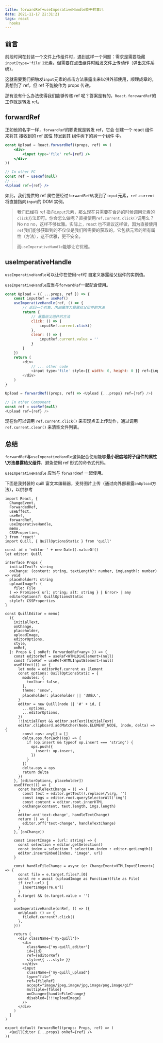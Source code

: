```yaml
---
title: forwardRef+useImperativeHandle能干的事儿
date: 2021-11-17 22:31:21
tags: react
  hooks
---
```


## 前言

前段时间在封装一个文件上传组件时，遇到这样一个问题：需求是需要隐藏`input[type='file']`元素，但需要在点击组件时触发文件上传动作（弹出文件系统）。

这就需要我们把触发`input`元素的点击方法暴露出来以供外部使用，顺理成章的，我想到了 ref，但 ref 不能被作为 props 传递。

那有没有什么办法使得我们能够传递 ref 呢？答案是有的，`React.forewardRef`的工作就是转发 ref。

## forwardRef

正如他的名字一样，`forwardRef`的职责就是转发 ref，它会 创建一个 react 组件 来将其 接收到的 ref 属性 转发到其 组件树下的另一个组件 中。

```jsx
const Upload = React.forwardRef((props, ref) => (
	<div>
        <input type='file' ref={ref} />
    </div>
))

// In other FC
const ref = useRef(null)
// ...
<Upload ref={ref} />
```

如此，我们提供的 ref 属性便经过`forwardRef`转发到了`input`元素，`ref.current` 将直接指向`input`的 DOM 实例。

> 我们已经将 ref 指向`input`元素，那么现在只需要在合适的时候调用元素的`click`方法即可。你会怎么做呢？直接使用`ref.current.click()`调用么？No no no，这样不够优雅。实际上，react 也不建议这样做，因为直接使用`ref`我们能够获取到的不仅仅是我们所需要的获取的，它包括元素的所有属性（方法），这不优雅，更不安全。
>
> 而`useImperativeHandle`能够让它优雅。

## useImperativeHandle

`useImperativeHandle`可以让你在使用`ref`时 自定义暴露给父组件的实例值。

`useImperativeHandle`应当与`forwardRef`一起配合使用。

```js
const Upload = ({ ...props, ref }) => {
    const inputRef = useRef()
    useImperativeHandle(ref, () => {
        // 返回一个对象，内部属性为暴露给父组件的方法
        return {
            // 暴露给父组件的方法
            click: () => {
                inputRef.current.click()
            },
            clear: () => {
                inputRef.current.value = ''
            }
        }
    })
    return (
    	<div>
        	// ... other code
        	<input type='file' style={{ width: 0, height: 0 }} ref={inputRef} />
        </div>
    )
}

Upload = forwardRef((props, ref) => <Upload {...props} ref={ref} />)

// In other Component
const ref = useRef(null)
<Upload ref={ref} />
```

现在你可以调用 `ref.current.click()` 来实现点击上传动作，通过调用 `ref.current.clear()` 来清空文件列表。

## 总结

`forwardRef`与`useImperativeHandle`这俩配合使用能够**最小限度地将子组件的属性\方法暴露给父组件**，避免使用 ref 形式的命令式代码。

`useImperativeHandle` 应当与 `forwardRef` 一起使用。

下面是我封装的 quill 富文本编辑器，支持图片上传（通过向外部暴露`onUpload`方法），以供参考

```tsx
import React, {
  ChangeEvent,
  ForwardedRef,
  useEffect,
  useRef,
  forwardRef,
  useImperativeHandle,
  memo,
  CSSProperties,
} from 'react'
import Quill, { QuillOptionsStatic } from 'quill'

const id = 'editor-' + new Date().valueOf()
let editor: Quill

interface Props {
  initialText?: string
  onChange: (content: string, textLength?: number, imgLength?: number) => void
  placeholder?: string
  uploadImage?: (
    file: File
  ) => Promise<{ url: string; alt: string } | Error> | any
  editorOptions?: QuillOptionsStatic
  style?: CSSProperties
}

const QuillEditor = memo(
  ({
    initialText,
    onChange,
    placeholder,
    uploadImage,
    editorOptions,
    style,
    onRef,
  }: Props & { onRef: ForwardedRef<any> }) => {
    const editorRef = useRef<HTMLDivElement>(null)
    const fileRef = useRef<HTMLInputElement>(null)
    useEffect(() => {
      let node = editorRef.current as Element
      const options: QuillOptionsStatic = {
        modules: {
          toolbar: false,
        },
        theme: 'snow',
        placeholder: placeholder || '请输入',
      }
      editor = new Quill(node || '#' + id, {
        ...options,
        ...editorOptions,
      })
      !!initialText && editor.setText(initialText)
      editor.clipboard.addMatcher(Node.ELEMENT_NODE, (node, delta) => {
        const ops: any[] = []
        delta.ops.forEach((op) => {
          if (op.insert && typeof op.insert === 'string') {
            ops.push({
              insert: op.insert,
            })
          }
        })
        delta.ops = ops
        return delta
      })
    }, [editorOptions, placeholder])
    useEffect(() => {
      const handleTextChange = () => {
        const text = editor.getText().replace(/\s/g, '')
        const imgs = editor.root.querySelectorAll('img')
        const content = editor.root.innerHTML
        onChange(content, text.length, imgs.length)
      }
      editor.on('text-change', handleTextChange)
      return () => {
        editor.off('text-change', handleTextChange)
      }
    }, [onChange])

    const insertImage = (url: string) => {
      const selection = editor.getSelection()
      const index = selection ? selection.index : editor.getLength()
      editor.insertEmbed(index, 'image', url)
    }

    const handleFileChange = async (e: ChangeEvent<HTMLInputElement>) => {
      const file = e.target.files?.[0]
      const re = await (uploadImage as Function)(file as File)
      if (re?.url) {
        insertImage(re.url)
      }
      e.target && (e.target.value = '')
    }

    useImperativeHandle(onRef, () => ({
      onUpload: () => {
        fileRef.current?.click()
      },
    }))

    return (
      <div className={'my-quill'}>
        <div
          className={'my-quill_editor'}
          id={id}
          ref={editorRef}
          style={{ ...style }}
        ></div>
        <input
          className={'my-quill_upload'}
          type="file"
          ref={fileRef}
          accept="image/jpeg,image/jpg,image/png,image/gif"
          multiple={false}
          onChange={handleFileChange}
          disabled={!!!uploadImage}
        />
      </div>
    )
  }
)

export default forwardRef((props: Props, ref) => (
  <QuillEditor {...props} onRef={ref} />
))
```
